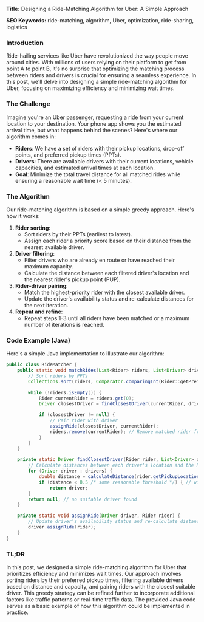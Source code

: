 **Title:** Designing a Ride-Matching Algorithm for Uber: A Simple Approach

**SEO Keywords:** ride-matching, algorithm, Uber, optimization, ride-sharing, logistics

### Introduction

Ride-hailing services like Uber have revolutionized the way people move around cities. With millions of users relying on their platform to get from point A to point B, it's no surprise that optimizing the matching process between riders and drivers is crucial for ensuring a seamless experience. In this post, we'll delve into designing a simple ride-matching algorithm for Uber, focusing on maximizing efficiency and minimizing wait times.

### The Challenge

Imagine you're an Uber passenger, requesting a ride from your current location to your destination. Your phone app shows you the estimated arrival time, but what happens behind the scenes? Here's where our algorithm comes in:

* **Riders**: We have a set of riders with their pickup locations, drop-off points, and preferred pickup times (PPTs).
* **Drivers**: There are available drivers with their current locations, vehicle capacities, and estimated arrival times at each location.
* **Goal**: Minimize the total travel distance for all matched rides while ensuring a reasonable wait time (< 5 minutes).

### The Algorithm

Our ride-matching algorithm is based on a simple greedy approach. Here's how it works:

1. **Rider sorting**:
	* Sort riders by their PPTs (earliest to latest).
	* Assign each rider a priority score based on their distance from the nearest available driver.
2. **Driver filtering**:
	* Filter drivers who are already en route or have reached their maximum capacity.
	* Calculate the distance between each filtered driver's location and the nearest rider's pickup point (PUP).
3. **Rider-driver pairing**:
	* Match the highest-priority rider with the closest available driver.
	* Update the driver's availability status and re-calculate distances for the next iteration.
4. **Repeat and refine**:
	* Repeat steps 1-3 until all riders have been matched or a maximum number of iterations is reached.

### Code Example (Java)

Here's a simple Java implementation to illustrate our algorithm:

```java
public class RideMatcher {
    public static void matchRides(List<Rider> riders, List<Driver> drivers) {
        // Sort riders by PPTs
        Collections.sort(riders, Comparator.comparingInt(Rider::getPreferredPickupTime));

        while (!riders.isEmpty()) {
            Rider currentRider = riders.get(0);
            Driver closestDriver = findClosestDriver(currentRider, drivers);

            if (closestDriver != null) {
                // Pair rider with driver
                assignRide(closestDriver, currentRider);
                riders.remove(currentRider); // Remove matched rider from the list
            }
        }
    }

    private static Driver findClosestDriver(Rider rider, List<Driver> drivers) {
        // Calculate distances between each driver's location and the PUP of the current rider
        for (Driver driver : drivers) {
            double distance = calculateDistance(rider.getPickupLocation(), driver.getLocation());
            if (distance < 0.5 /* some reasonable threshold */) { // within 0.5 miles, e.g.
                return driver;
        }
        return null; // no suitable driver found
    }

    private static void assignRide(Driver driver, Rider rider) {
        // Update driver's availability status and re-calculate distances for the next iteration
        driver.assignRide(rider);
    }
}
```

### TL;DR

In this post, we designed a simple ride-matching algorithm for Uber that prioritizes efficiency and minimizes wait times. Our approach involves sorting riders by their preferred pickup times, filtering available drivers based on distance and capacity, and pairing riders with the closest suitable driver. This greedy strategy can be refined further to incorporate additional factors like traffic patterns or real-time traffic data. The provided Java code serves as a basic example of how this algorithm could be implemented in practice.